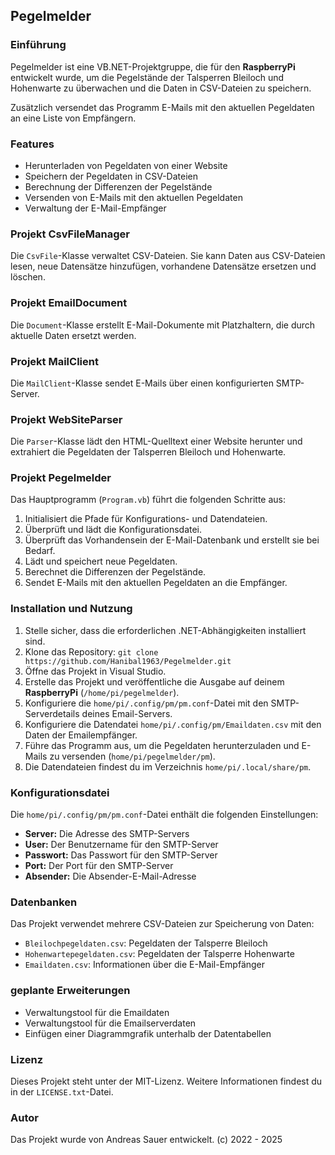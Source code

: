 ## Pegelmelder

### Einführung

Pegelmelder ist eine VB.NET-Projektgruppe, die für den **RaspberryPi** entwickelt wurde, um die Pegelstände der Talsperren Bleiloch und Hohenwarte zu überwachen und die Daten in CSV-Dateien zu speichern. 

Zusätzlich versendet das Programm E-Mails mit den aktuellen Pegeldaten an eine Liste von Empfängern.

### Features

- Herunterladen von Pegeldaten von einer Website
- Speichern der Pegeldaten in CSV-Dateien
- Berechnung der Differenzen der Pegelstände
- Versenden von E-Mails mit den aktuellen Pegeldaten
- Verwaltung der E-Mail-Empfänger

### Projekt CsvFileManager

Die `CsvFile`-Klasse verwaltet CSV-Dateien. Sie kann Daten aus CSV-Dateien lesen, neue Datensätze hinzufügen, vorhandene Datensätze ersetzen und löschen.

### Projekt EmailDocument

Die `Document`-Klasse erstellt E-Mail-Dokumente mit Platzhaltern, die durch aktuelle Daten ersetzt werden.

### Projekt MailClient

Die `MailClient`-Klasse sendet E-Mails über einen konfigurierten SMTP-Server.

### Projekt WebSiteParser

Die `Parser`-Klasse lädt den HTML-Quelltext einer Website herunter und extrahiert die Pegeldaten der Talsperren Bleiloch und Hohenwarte.

### Projekt Pegelmelder

Das Hauptprogramm (`Program.vb`) führt die folgenden Schritte aus:

1. Initialisiert die Pfade für Konfigurations- und Datendateien.
2. Überprüft und lädt die Konfigurationsdatei.
3. Überprüft das Vorhandensein der E-Mail-Datenbank und erstellt sie bei Bedarf.
4. Lädt und speichert neue Pegeldaten.
5. Berechnet die Differenzen der Pegelstände.
6. Sendet E-Mails mit den aktuellen Pegeldaten an die Empfänger.

### Installation und Nutzung

1. Stelle sicher, dass die erforderlichen .NET-Abhängigkeiten installiert sind.
2. Klone das Repository: `git clone https://github.com/Hanibal1963/Pegelmelder.git`
3. Öffne das Projekt in Visual Studio.
4. Erstelle das Projekt und veröffentliche die Ausgabe auf deinem **RaspberryPi** (`/home/pi/pegelmelder`).
5. Konfiguriere die `home/pi/.config/pm/pm.conf`-Datei mit den SMTP-Serverdetails deines Email-Servers.
6. Konfiguriere die Datendatei `home/pi/.config/pm/Emaildaten.csv` mit den Daten der Emailempfänger.
7. Führe das Programm aus, um die Pegeldaten herunterzuladen und E-Mails zu versenden (`home/pi/pegelmelder/pm`).
8. Die Datendateien findest du im Verzeichnis `home/pi/.local/share/pm`.

### Konfigurationsdatei

Die `home/pi/.config/pm/pm.conf`-Datei enthält die folgenden Einstellungen:

- **Server:** Die Adresse des SMTP-Servers
- **User:** Der Benutzername für den SMTP-Server
- **Passwort:** Das Passwort für den SMTP-Server
- **Port:** Der Port für den SMTP-Server
- **Absender:** Die Absender-E-Mail-Adresse

### Datenbanken

Das Projekt verwendet mehrere CSV-Dateien zur Speicherung von Daten:

- `Bleilochpegeldaten.csv`: Pegeldaten der Talsperre Bleiloch
- `Hohenwartepegeldaten.csv`: Pegeldaten der Talsperre Hohenwarte
- `Emaildaten.csv`: Informationen über die E-Mail-Empfänger

### geplante Erweiterungen

- Verwaltungstool für die Emaildaten
- Verwaltungstool für die Emailserverdaten
- Einfügen einer Diagrammgrafik unterhalb der Datentabellen

### Lizenz

Dieses Projekt steht unter der MIT-Lizenz. Weitere Informationen findest du in der `LICENSE.txt`-Datei.

### Autor

Das Projekt wurde von Andreas Sauer entwickelt. (c) 2022 - 2025
